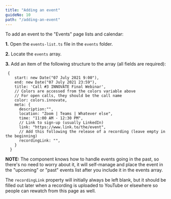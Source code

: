 ```yaml
---
title: "Adding an event"
guideNo: 10
path: "/adding-an-event"
---
```


To add an event to the "Events" page lists and calendar:

**1.** Open the `events-list.ts` file in the `events` folder.

**2.** Locate the `events` array.

**3.** Add an item of the following structure to the array (all fields are required):

```
 {
    start: new Date("07 July 2021 9:00"),
    end: new Date("07 July 2021 23:59"),
    title: 'Call #3 INNOVATE Final Webinar',
    // Colors are accessed from the colors variable above
    // For open calls, they should be the call name
    color: colors.innovate,
    meta: {
      description:"",
      location: "Zoom | Teams | Whatever else",
      time: "11:00 AM - 12:30 PM",
      // Link to sign-up (usually LinkedIn)
      link: "https://www.link.to/the/event",
      // Add this following the release of a recording (leave empty in the beginning)
      recordingLink: "",
    }
  }

```

**NOTE:** The component knows how to handle events going in the past, so there's no need to worry about it, it will self-manage and place the event in the "upcoming" or "past" events list after you include it in the events array.

The `recordingLink` property will initially always be left blank, but it should be filled out later when a recording is uploaded to YouTube or elsewhere so people can rewatch from this page as well.
